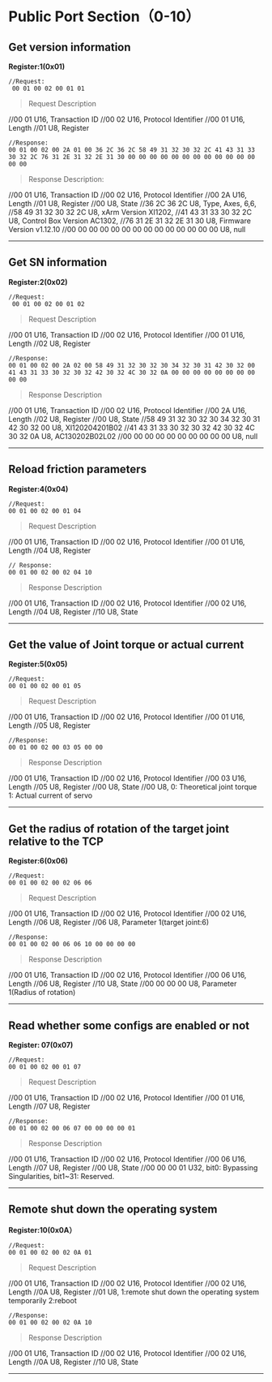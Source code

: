 # Public Port Section（0-10）

## Get version information

**Register:1(0x01)**



```
//Request:
 00 01 00 02 00 01 01 
```

> Request Description
>
//00 01    U16, Transaction ID
//00 02    U16, Protocol Identifier
//00 01    U16, Length 
//01       U8, Register



```
//Response:
00 01 00 02 00 2A 01 00 36 2C 36 2C 58 49 31 32 30 32 2C 41 43 31 33 30 32 2C 76 31 2E 31 32 2E 31 30 00 00 00 00 00 00 00 00 00 00 00 00 00 00
```

> Response Description:
>
//00 01    U16, Transaction ID
//00 02    U16, Protocol Identifier
//00 2A    U16, Length 
//01       U8, Register
//00       U8, State
//36 2C 36 2C   U8, Type, Axes, 6,6,
//58 49 31 32 30 32 2C    U8, xArm Version XI1202,
//41 43 31 33 30 32 2C    U8, Control Box Version AC1302,
//76 31 2E 31 32 2E 31 30    U8, Firmware Version v1.12.10
//00 00 00 00 00 00 00 00 00 00 00 00 00 00   U8, null  

---


## Get SN information

**Register:2(0x02)**


```
//Request:
 00 01 00 02 00 01 02
```


> Request Description
>
//00 01    U16, Transaction ID
//00 02    U16, Protocol Identifier
//00 01    U16, Length 
//02       U8, Register




```
//Response:
00 01 00 02 00 2A 02 00 58 49 31 32 30 32 30 34 32 30 31 42 30 32 00 41 43 31 33 30 32 30 32 42 30 32 4C 30 32 0A 00 00 00 00 00 00 00 00 00 00
```

> Response Description
>
//00 01    U16, Transaction ID
//00 02    U16, Protocol Identifier
//00 2A    U16, Length 
//02       U8, Register
//00       U8, State
//58 49 31 32 30 32 30 34 32 30 31 42 30 32 00      U8, XI120204201B02
//41 43 31 33 30 32 30 32 42 30 32 4C 30 32 0A      U8, AC130202B02L02
//00 00 00 00 00 00 00 00 00 00     U8, null

---

## Reload friction parameters

**Register:4(0x04)**



```
//Request:
00 01 00 02 00 01 04 
```
> Request Description
>
//00 01    U16, Transaction ID
//00 02    U16, Protocol Identifier
//00 01    U16, Length 
//04       U8, Register




```
// Response:
00 01 00 02 00 02 04 10 
```
> Response Description
>
//00 01    U16, Transaction ID
//00 02    U16, Protocol Identifier
//00 02    U16, Length 
//04       U8, Register
//10       U8, State

---


## Get the value of Joint torque or actual current

**Register:5(0x05)**


```
//Request:
00 01 00 02 00 01 05
```

> Request Description
>
//00 01    U16, Transaction ID
//00 02    U16, Protocol Identifier
//00 01    U16, Length 
//05       U8, Register




 ```
//Response:
00 01 00 02 00 03 05 00 00
 ```

> Response Description
>
//00 01    U16, Transaction ID
//00 02    U16, Protocol Identifier
//00 03    U16, Length 
//05       U8, Register
//00       U8, State
//00       U8, 0: Theoretical joint torque 1: Actual current of servo

---

## Get the radius of rotation of the target joint relative to the TCP

**Register:6(0x06)**


```
//Request:
00 01 00 02 00 02 06 06 
```
> Request Description
>
//00 01    U16, Transaction ID
//00 02    U16, Protocol Identifier
//00 02    U16, Length 
//06       U8, Register
//06       U8, Parameter 1(target joint:6)



```
//Response:
00 01 00 02 00 06 06 10 00 00 00 00
```
> Response Description
>
//00 01    U16, Transaction ID
//00 02    U16, Protocol Identifier
//00 06    U16, Length 
//06       U8, Register
//10       U8, State
//00 00 00 00    U8, Parameter 1(Radius of rotation)

---

## Read whether some configs are enabled or not

**Register: 07(0x07)**


```
//Request:
00 01 00 02 00 01 07
```

> Request Description
>
//00 01    U16, Transaction ID
//00 02    U16, Protocol Identifier
//00 01    U16, Length 
//07       U8,  Register



```
//Response:
00 01 00 02 00 06 07 00 00 00 00 01
```

> Response Description
>
//00 01        U16, Transaction ID
//00 02        U16, Protocol Identifier
//00 06        U16, Length 
//07           U8, Register
//00           U8, State
//00 00 00 01  U32, bit0: Bypassing Singularities, bit1~31: Reserved.

---

## Remote shut down the operating system

**Register:10(0x0A）**


```
//Request:
00 01 00 02 00 02 0A 01 
```

> Request Description
>
//00 01    U16, Transaction ID
//00 02    U16, Protocol Identifier
//00 02    U16, Length 
//0A       U8,  Register
//01       U8,  1:remote shut down the operating system temporarily 2:reboot



```
//Response:
00 01 00 02 00 02 0A 10
```

> Response Description
>
//00 01    U16, Transaction ID
//00 02    U16, Protocol Identifier
//00 02    U16, Length 
//0A       U8, Register
//10       U8, State

---
